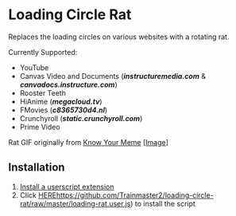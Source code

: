 Loading Circle Rat
==================

Replaces the loading circles on various websites with a rotating rat.

Currently Supported:
- YouTube
- Canvas Video and Documents (***instructuremedia.com*** & ***canvadocs.instructure.com***)
- Rooster Teeth
- HiAnime (***megacloud.tv***)
- FMovies (***c8365730d4.nl***)
- Crunchyroll (***static.crunchyroll.com***)
- Prime Video

Rat GIF originally from [Know Your Meme](https://knowyourmeme.com/memes/horizontally-spinning-rat) [[Image](https://i.kym-cdn.com/photos/images/original/002/422/229/cd5.gif)]

Installation
------------
1. [Install a userscript extension](https://greasyfork.org/en/help/installing-user-scripts)
2. Click [HERE](https://github.com/Trainmaster2/loading-circle-rat/raw/master/loading-rat.user.js)https://github.com/Trainmaster2/loading-circle-rat/raw/master/loading-rat.user.js) to install the script
